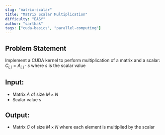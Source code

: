 ```yaml
---
slug: "matrix-scalar"
title: "Matrix Scalar Multiplication"
difficulty: "EASY"
author: "sarthak"
tags: ["cuda-basics", "parallel-computing"]
---
```


## Problem Statement
Implement a CUDA kernel to perform multiplication of a matrix and a scalar:
$C_{i,j} = A_{i,j} \cdot s$ where $s$ is the scalar value

## Input:
- Matrix $A$ of size $M \times N$
- Scalar value $s$

## Output:
- Matrix $C$ of size $M \times N$ where each element is multiplied by the scalar
